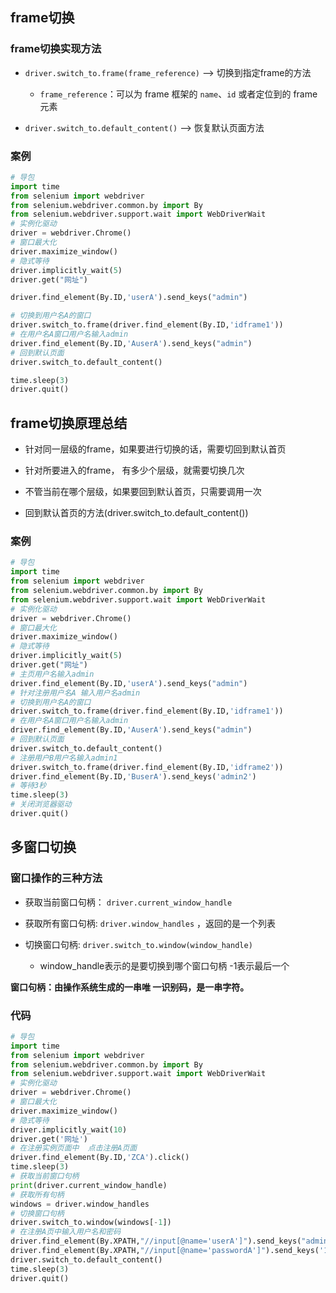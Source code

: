 ## frame切换

### frame切换实现方法

- `driver.switch_to.frame(frame_reference)` --> 切换到指定frame的方法
  - `frame_reference`：可以为 frame 框架的 `name`、`id` 或者定位到的 frame 元素

-  `driver.switch_to.default_content()` --> 恢复默认页面方法

### 案例

```python
# 导包
import time
from selenium import webdriver
from selenium.webdriver.common.by import By
from selenium.webdriver.support.wait import WebDriverWait
# 实例化驱动
driver = webdriver.Chrome()
# 窗口最大化
driver.maximize_window()
# 隐式等待
driver.implicitly_wait(5)
driver.get("网址")

driver.find_element(By.ID,'userA').send_keys("admin")

# 切换到用户名A的窗口
driver.switch_to.frame(driver.find_element(By.ID,'idframe1'))
# 在用户名A窗口用户名输入admin
driver.find_element(By.ID,'AuserA').send_keys("admin")
# 回到默认页面
driver.switch_to.default_content()

time.sleep(3)
driver.quit()
```



## frame切换原理总结

- 针对同一层级的frame，如果要进行切换的话，需要切回到默认首页

- 针对所要进入的frame， 有多少个层级，就需要切换几次

- 不管当前在哪个层级，如果要回到默认首页，只需要调用一次

- 回到默认首页的方法(driver.switch_to.default_content())

### 案例

```python
# 导包
import time
from selenium import webdriver
from selenium.webdriver.common.by import By
from selenium.webdriver.support.wait import WebDriverWait
# 实例化驱动
driver = webdriver.Chrome()
# 窗口最大化
driver.maximize_window()
# 隐式等待
driver.implicitly_wait(5)
driver.get("网址")
# 主页用户名输入admin
driver.find_element(By.ID,'userA').send_keys("admin")
# 针对注册用户名A 输入用户名admin
# 切换到用户名A的窗口
driver.switch_to.frame(driver.find_element(By.ID,'idframe1'))
# 在用户名A窗口用户名输入admin
driver.find_element(By.ID,'AuserA').send_keys("admin")
# 回到默认页面
driver.switch_to.default_content()
# 注册用户B用户名输入admin1
driver.switch_to.frame(driver.find_element(By.ID,'idframe2'))
driver.find_element(By.ID,'BuserA').send_keys('admin2')
# 等待3秒
time.sleep(3)
# 关闭浏览器驱动
driver.quit()
```



## 多窗口切换

### 窗口操作的三种方法

- 获取当前窗口句柄： `driver.current_window_handle`

- 获取所有窗口句柄: `driver.window_handles` ，返回的是一个列表

- 切换窗口句柄: `driver.switch_to.window(window_handle) `
  - window_handle表示的是要切换到哪个窗口句柄  -1表示最后一个

**窗口句柄：由操作系统生成的一串唯 一识别码，是一串字符。**

### 代码

```python
# 导包
import time
from selenium import webdriver
from selenium.webdriver.common.by import By
from selenium.webdriver.support.wait import WebDriverWait
# 实例化驱动
driver = webdriver.Chrome()
# 窗口最大化
driver.maximize_window()
# 隐式等待
driver.implicitly_wait(10)
driver.get('网址')
# 在注册实例页面中  点击注册A页面
driver.find_element(By.ID,'ZCA').click()
time.sleep(3)
# 获取当前窗口句柄
print(driver.current_window_handle)
# 获取所有句柄
windows = driver.window_handles
# 切换窗口句柄
driver.switch_to.window(windows[-1])
# 在注册A页中输入用户名和密码
driver.find_element(By.XPATH,"//input[@name='userA']").send_keys("admin")
driver.find_element(By.XPATH,"//input[@name='passwordA']").send_keys('123456')
driver.switch_to.default_content()
time.sleep(3)
driver.quit()
```